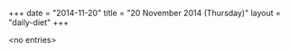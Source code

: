 +++
date = "2014-11-20"
title = "20 November 2014 (Thursday)"
layout = "daily-diet"
+++


\<no entries\>
